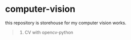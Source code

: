 # computer-vision
this repository is storehouse for my computer vision works.

> 1. CV with opencv-python